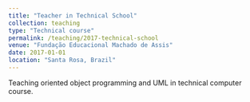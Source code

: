 ```yaml
---
title: "Teacher in Technical School"
collection: teaching
type: "Technical course"
permalink: /teaching/2017-technical-school
venue: "Fundação Educacional Machado de Assis"
date: 2017-01-01
location: "Santa Rosa, Brazil"
---
```


Teaching oriented object programming and UML in technical computer course.
